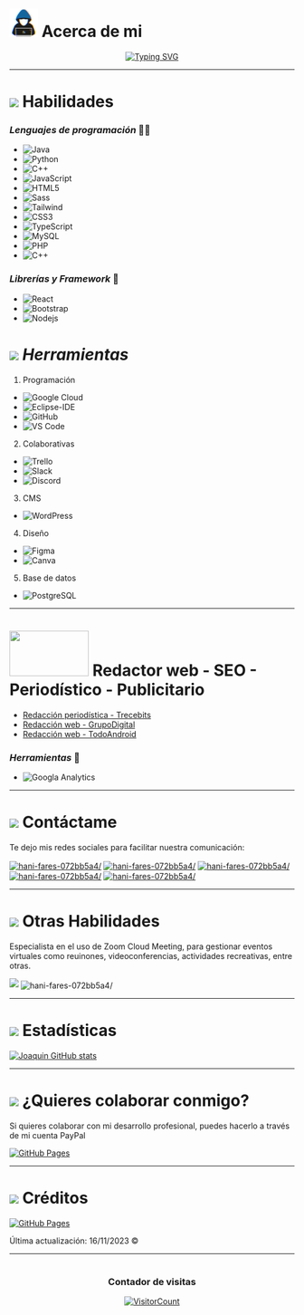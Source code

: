 # <picture><img src = "https://github.com/0xAbdulKhalid/0xAbdulKhalid/raw/main/assets/mdImages/about_me.gif" width = 50px></picture> **Acerca de mi**

<p align="center">
 <a href="https://git.io/typing-svg"><img src="https://readme-typing-svg.demolab.com?font=Fira+Code&pause=1000&color=9691118A&random=false&width=435&lines=Hola%2C+%C2%BFC%C3%B3mo+est%C3%A1s%3F+...;Me+llamo%3A+Jos%C3%A9+Joaqu%C3%ADn+Romero+Vargas,;pero+puedes+llamarme+Joaqu%C3%ADn....;Soy+Ingeniero+en+sistemas,;desarrollador+full+stack;+y+redactor+web+SEO;Gracias+por+visitar+mi+repositorio;Aqu%C3%AD+encontrar%C3%A1s+mis+proyectos;adem%C3%A1s%2C+de+informaci%C3%B3n+personal;Bienvenido+y+espero+lo+disfrutes!!!" alt="Typing SVG" /></a>
 </p>

---
# <img src="https://media2.giphy.com/media/QssGEmpkyEOhBCb7e1/giphy.gif?cid=ecf05e47a0n3gi1bfqntqmob8g9aid1oyj2wr3ds3mg700bl&rid=giphy.gif" width ="25"><b> **Habilidades**</b>

### *Lenguajes de programación* 👨‍💻

- ![Java](https://img.shields.io/badge/-java-E34A86?style=flat-square&logo=java)
- ![Python](https://img.shields.io/badge/-Python-black?style=flat-square&logo=Python)
- ![C++](https://img.shields.io/badge/-C++-00599C?style=flat-square&logo=c)
- ![JavaScript](https://img.shields.io/badge/-JavaScript-black?style=flat-square&logo=javascript)
- ![HTML5](https://img.shields.io/badge/-HTML5-E34F26?style=flat-square&logo=html5&logoColor=white)
- ![Sass](https://img.shields.io/badge/-Sass-%23CC6699?style=flat-square&logo=sass&logoColor=ffffff)
- ![Tailwind](https://img.shields.io/badge/Tailwind_CSS-38B2AC?style=for-the-badge&logo=tailwind-css&logoColor=white)
- ![CSS3](https://img.shields.io/badge/-CSS3-1572B6?style=flat-square&logo=css3)
- ![TypeScript](https://img.shields.io/badge/-TypeScript-007ACC?style=flat-square&logo=typescript)
- ![MySQL](https://img.shields.io/badge/-MySQL-black?style=flat-square&logo=mysql)
- ![PHP](https://img.shields.io/badge/PHP-777BB4?style=for-the-badge&logo=php&logoColor=white)
- ![C++](https://img.shields.io/badge/C%2B%2B-00599C?style=for-the-badge&logo=c%2B%2B&logoColor=white)

### *Librerías y Framework* 🦾

- ![React](https://img.shields.io/badge/-React-black?style=flat-square&logo=react)
- ![Bootstrap](https://img.shields.io/badge/-Bootstrap-563D7C?style=flat-square&logo=bootstrap)
- ![Nodejs](https://img.shields.io/badge/-Nodejs-black?style=flat-square&logo=Node.js)

# <img src="https://media.giphy.com/media/v1.Y2lkPTc5MGI3NjExdWc1cmR4cGFveXVpMW9pb3g0bm9mc3gxYWlmZDJmajRodHNzM2k0MiZlcD12MV9pbnRlcm5hbF9naWZfYnlfaWQmY3Q9dHM/ZDTbix65Me1YDNLDF3/giphy.gif" width="60px" > *Herramientas* 

1. Programación
- ![Google Cloud](https://img.shields.io/badge/Google%20Cloud-black?style=flat-square&logo=google-cloud)
- ![Eclipse-IDE](http://img.shields.io/badge/-Eclipse-2C2255?style=flat-square&logo=eclipse&logoColor=ffffff)
- ![GitHub](https://img.shields.io/badge/-GitHub-181717?style=flat-square&logo=github)
- ![VS Code](http://img.shields.io/badge/-VS%20Code-007ACC?style=flat-square&logo=visual-studio-code&logoColor=ffffff)

2. Colaborativas
- ![Trello](https://img.shields.io/badge/Trello-0052CC?style=for-the-badge&logo=trello&logoColor=white)
- ![Slack](https://img.shields.io/badge/Slack-4A154B?style=for-the-badge&logo=slack&logoColor=white)
- ![Discord](https://img.shields.io/badge/Discord-7289DA?style=for-the-badge&logo=discord&logoColor=white)

3. CMS
- ![WordPress](https://img.shields.io/badge/Wordpress-21759B?style=for-the-badge&logo=wordpress&logoColor=white)

4. Diseño
- ![Figma](https://img.shields.io/badge/Figma-F24E1E?style=for-the-badge&logo=figma&logoColor=white)
- ![Canva](https://img.shields.io/badge/Canva-%2300C4CC.svg?&style=for-the-badge&logo=Canva&logoColor=white)

5. Base de datos
- ![PostgreSQL](https://img.shields.io/badge/PostgreSQL-316192?style=for-the-badge&logo=postgresql&logoColor=white)

---

# <img src="https://media.giphy.com/media/v1.Y2lkPTc5MGI3NjExeWp6OGpzcmdhNHM3bG82OW5hYjU5YWd4b2JsMjlwMDVkZWdmOGx1YiZlcD12MV9pbnRlcm5hbF9naWZfYnlfaWQmY3Q9cw/XEDCJJwieUnivMrjHK/giphy.gif" height="80px" width="140px"> Redactor web - SEO - Periodístico - Publicitario

- [Redacción periodística - Trecebits](https://www.trecebits.com/author/joaquinromero/)
- [Redacción web - GrupoDigital](https://grupodigital360.com/author/joaquin-romero/)
- [Redacción web - TodoAndroid](https://www.todoandroid360.com/author/joaquin-romero/)

### *Herramientas* 📝
- ![Googla Analytics](https://img.shields.io/badge/Google%20Analytics-E37400?style=for-the-badge&logo=google%20analytics&logoColor=white)

---

# <img src="https://media.giphy.com/media/RepZNFg82lSV5H5Bbi/giphy.gif" height="60px"> **Contáctame**

<p align="left"> Te dejo mis redes sociales para facilitar nuestra comunicación: </p>
 
<a href="https://www.linkedin.com/in/ing-copy-jose-romero/" target="_blank">
<img align="center" src="https://img.shields.io/badge/LinkedIn-0077B5?style=for-the-badge&logo=linkedin&logoColor=white" alt="hani-fares-072bb5a4/"/></a>

<a href="https://twitter.com/JJoaquinRomero" target="blank">
<img align="center" src="https://img.shields.io/badge/Twitter-1DA1F2?style=for-the-badge&logo=twitter&logoColor=white" alt="hani-fares-072bb5a4/"/></a>

<a href="https://www.instagram.com/j_joaquin_romero_v/" target="blank">
<img align="center" src="https://img.shields.io/badge/Instagram-E4405F?style=for-the-badge&logo=instagram&logoColor=white" alt="hani-fares-072bb5a4/"/></a>

<a href="mailto:jjoaquin.romero@gmail.com?Subject=Hola, vengo de Github" target="blank">
<img align="center" src="https://img.shields.io/badge/Gmail-D14836?style=for-the-badge&logo=gmail&logoColor=white" alt="hani-fares-072bb5a4/"/></a>

<a href="wa.me/584142276464" target="blank">
<img align="center" src="https://img.shields.io/badge/WhatsApp-25D366?style=for-the-badge&logo=whatsapp&logoColor=white" alt="hani-fares-072bb5a4/"/></a>

---

# <img src="https://media.giphy.com/media/v1.Y2lkPTc5MGI3NjExMWw5MXJ0ancyMWdmZjZuOWxycmY4N2FuYmh3dm96eHcydTRwbDkwNiZlcD12MV9pbnRlcm5hbF9naWZfYnlfaWQmY3Q9cw/GP5dIhi0R5B449jIiq/giphy.gif" height="100px"> **Otras Habilidades**

<p>Especialista en el uso de Zoom Cloud Meeting, para gestionar eventos virtuales como reuinones, videoconferencias, actividades recreativas, entre otras.</p>
<img src="https://media.giphy.com/media/v1.Y2lkPTc5MGI3NjExNjVmMXg3MjNoMGxhNmNoMDQyMjd2OWF5ejI3ajZjNDczZDJkeDg5ZiZlcD12MV9pbnRlcm5hbF9naWZfYnlfaWQmY3Q9cw/f6ze2QWhm8J94Y7arh/giphy.gif">

<img align="center" src="https://img.shields.io/badge/Zoom-2D8CFF?style=for-the-badge&logo=zoom&logoColor=white" alt="hani-fares-072bb5a4/"/>

---

# <img src="https://media.giphy.com/media/WKVayVkGMJkFPQxm1W/giphy.gif" height="60px"> **Estadísticas** 

[![Joaquin GitHub stats](https://github-readme-stats.vercel.app/api?username=studjjrv&theme=highcontrast)](https://github.com/anuraghazra/github-readme-stats)

---

# <img src="https://media.giphy.com/media/33T0SdIyoupp2syFP5/giphy.gif" height="60px">  **¿Quieres colaborar conmigo?**
<p>Si quieres colaborar con mi desarrollo profesional, puedes hacerlo a través de mi cuenta PayPal</p>

<a href="https://paypal.me/JoseRomeroVargas?country.x=VE&locale.x=es_XC"><img alt="GitHub Pages" src="https://img.shields.io/badge/PayPal-00457C?style=for-the-badge&logo=paypal&logoColor=white"></a>

---

# <img src="https://media.giphy.com/media/v1.Y2lkPTc5MGI3NjExcjEzYTc1ZzlxNmh0bXplMGJraWpmZ2g0MjFmcDFrdXFmamNpMTE3NyZlcD12MV9pbnRlcm5hbF9naWZfYnlfaWQmY3Q9cw/aXhkTCLfDnbZB16rZy/giphy.gif" height="60px"> **Créditos**
<a href="#"><img alt="GitHub Pages" src="https://img.shields.io/badge/GitHub%20Pages-%23327FC7.svg?logo=github&logoColor=white"></a>

Última actualización: 16/11/2023 ©

---

# <h3 align="center">**Contador de visitas**</h3>
<a align="center" href="https://profile-counter.glitch.me/{kajalkumari23}/count.svg">
  
 ![VisitorCount](https://profile-counter.glitch.me/{kajalkumari23}/count.svg)  
  
</a>
